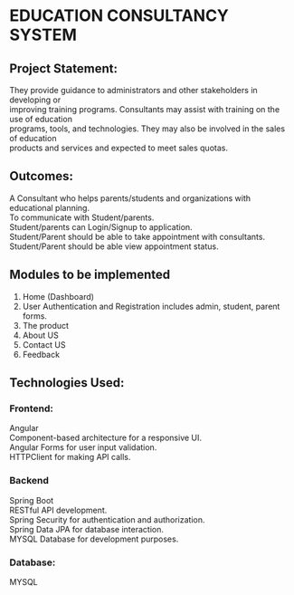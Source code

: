 # EDUCATION CONSULTANCY SYSTEM

## Project Statement:
They provide guidance to administrators and other stakeholders in developing or  
improving training programs. Consultants may assist with training on the use of education  
programs, tools, and technologies. They may also be involved in the sales of education  
products and services and expected to meet sales quotas.  

## Outcomes:
A Consultant who helps parents/students and organizations with educational planning.  
To communicate with Student/parents.  
Student/parents can Login/Signup to application.  
Student/Parent should be able to take appointment with consultants.  
Student/Parent should be able view appointment status.  

## Modules to be implemented
1. Home (Dashboard)  
2. User Authentication and Registration includes admin, student, parent forms.  
3. The product  
4. About US  
5. Contact US  
6. Feedback  

## Technologies Used:
### Frontend:
Angular  
Component-based architecture for a responsive UI.  
Angular Forms for user input validation.  
HTTPClient for making API calls.  

### Backend
Spring Boot  
RESTful API development.  
Spring Security for authentication and authorization.  
Spring Data JPA for database interaction.  
MYSQL Database for development purposes.  

### Database:
MYSQL

